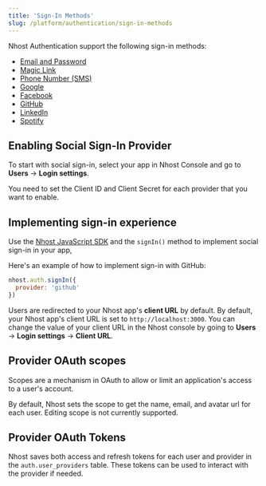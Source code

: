 ```yaml
---
title: 'Sign-In Methods'
slug: /platform/authentication/sign-in-methods
---
```


Nhost Authentication support the following sign-in methods:

- [Email and Password](/platform/authentication/sign-in-with-email-and-password)
- [Magic Link](/platform/authentication/sign-in-with-magic-link)
- [Phone Number (SMS)](/platform/authentication/sign-in-with-phone-number-sms)
- [Google](/platform/authentication/sign-in-with-google)
- [Facebook](/platform/authentication/sign-in-with-facebook)
- [GitHub](/platform/authentication/sign-in-with-github)
- [LinkedIn](/platform/authentication/sign-in-with-linkedin)
- [Spotify](/platform/authentication/sign-in-with-spotify)

## Enabling Social Sign-In Provider

To start with social sign-in, select your app in Nhost Console and go to **Users** → **Login settings**.

You need to set the Client ID and Client Secret for each provider that you want to enable.

## Implementing sign-in experience

Use the [Nhost JavaScript SDK](/reference/javascript) and the `signIn()` method to implement social sign-in in your app,

Here's an example of how to implement sign-in with GitHub:

```js
nhost.auth.signIn({
  provider: 'github'
})
```

Users are redirected to your Nhost app's **client URL** by default. By default, your Nhost app's client URL is set to `http://localhost:3000`. You can change the value of your client URL in the Nhost console by going to **Users** → **Login settings** → **Client URL**.

## Provider OAuth scopes

Scopes are a mechanism in OAuth to allow or limit an application's access to a user's account.

By default, Nhost sets the scope to get the name, email, and avatar url for each user. Editing scope is not currently supported.

## Provider OAuth Tokens

Nhost saves both access and refresh tokens for each user and provider in the `auth.user_providers` table. These tokens can be used to interact with the provider if needed.
